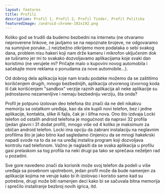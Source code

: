 ```yaml
---
layout: features
title: Profili
description: Profil 1, Profil 2, Profil Tinder, Profil Politika
featuredImage: /android-chrome-192x192.png
---
```


Koliko god se trudili da budemo bezbedni na internetu (ne otvaramo neproverene linkove, ne javljamo se na nepoznate brojeve, ne odgovaramo na sumnjive poruke...) neizbežno otkrijemo more podataka o sebi svakog dana, problem nisu hakeri koji nam drže kameru i mikrofon uključenim dok se tuširamo jer mi to svakako dozvoljavamo aplikacijama koje svaki dan koristimo (ne verujete mi? Pričajte malo o kupovini novog automobila i sačekajte more reklama o ponudama za nove automobile...).

Od dobrog dela aplikacija koje nam kradu podatke možemo da se zaštitimo korišćenjem drugih, mnogo bezbednijih, aplikacija otvorenog izvornog koda ili čak korišćenjem "sandbox" verzije raznih aplikacija ali neke aplikacije su jednostavno nezamenljive i nemaju bezbedniju verziju, šta onda?

Profil je potpuno izolovan deo telefona što znači da ne deli nikakvu memoriju sa ostatkom uređaja, kao da ste kupili novi telefon, bez i jedne aplikacije, kontakta, slike ili fajla, čak je i šifna nova. Ono što izdvaja Locki telefon od ostalih android telefona je mogućnost da napravi 32 profila (jedan glavni i 31 dodat profil), mnogo više od 4 koliko je maksimum za običan android telefon. Locki ima opciju da zabrani instalaciju na neglavnim profilima što je jako bitno kad sagledamo činjenicu da se mnogi hakekrski napadi svode na to da se na uređaj instalira program koji dozvoljava kontrolu nad telefonom. Važno je naglasiti da se svaka aplikacija u profilu gasi prelaskom sa tog profila na neki drugi pa tako se sprečava neželjen rad u pozadini.

Sve gore navedeno znači da korisnik može svoj telefon da podeli u više uređaja sa posebnom upotrebom, jedan profil može da bude namenjen za aplikacije kojima ne veruje kako bi ih izolovao i koristio samo kad su potrebne, drugi može biti namenjen deci kako bi se sačuvala bitna memorija i sprečilo instaliranje bezbroj novih igrica, itd.